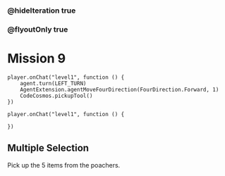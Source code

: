 ### @hideIteration true
### @flyoutOnly true
# Mission 9

```blocks
player.onChat("level1", function () {
    agent.turn(LEFT_TURN)
    AgentExtension.agentMoveFourDirection(FourDirection.Forward, 1)
    CodeCosmos.pickupTool()
})
```

```template
player.onChat("level1", function () {
    
})
```

## Multiple Selection
Pick up the 5 items from the poachers.